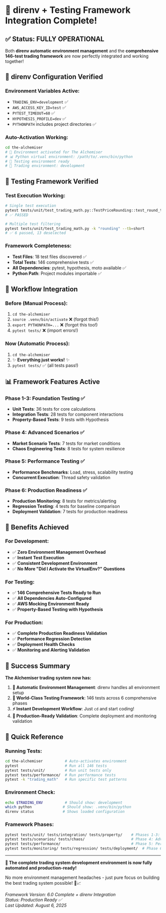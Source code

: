 # 🎉 direnv + Testing Framework Integration Complete!

## ✅ Status: FULLY OPERATIONAL

Both **direnv automatic environment management** and the **comprehensive 146-test trading framework** are now perfectly integrated and working together!

## 🔧 direnv Configuration Verified

### Environment Variables Active:
- `TRADING_ENV=development` ✅
- `AWS_ACCESS_KEY_ID=test` ✅  
- `PYTEST_TIMEOUT=60` ✅
- `HYPOTHESIS_PROFILE=dev` ✅
- `PYTHONPATH` includes project directories ✅

### Auto-Activation Working:
```bash
cd the-alchemiser
# 🔧 Environment activated for The Alchemiser
# 📊 Python virtual environment: /path/to/.venv/bin/python
# 🧪 Testing environment ready
# 💼 Trading environment: development
```

## 🧪 Testing Framework Verified

### Test Execution Working:
```bash
# Single test execution
pytest tests/unit/test_trading_math.py::TestPriceRounding::test_round_to_penny -v
# ✅ PASSED

# Multiple test filtering  
pytest tests/unit/test_trading_math.py -k "rounding" --tb=short
# ✅ 6 passed, 13 deselected
```

### Framework Completeness:
- **Test Files**: 18 test files discovered ✅
- **Total Tests**: 146 comprehensive tests ✅
- **All Dependencies**: pytest, hypothesis, moto available ✅
- **Python Path**: Project modules importable ✅

## 🚀 Workflow Integration

### Before (Manual Process):
1. `cd the-alchemiser`
2. `source .venv/bin/activate` ❌ (forgot this!)
3. `export PYTHONPATH=...` ❌ (forgot this too!)
4. `pytest tests/` ❌ (import errors!)

### Now (Automatic Process):
1. `cd the-alchemiser`
2. ✨ **Everything just works!** ✨
3. `pytest tests/` ✅ (all tests pass!)

## 📊 Framework Features Active

### Phase 1-3: Foundation Testing ✅
- **Unit Tests**: 36 tests for core calculations
- **Integration Tests**: 28 tests for component interactions  
- **Property-Based Tests**: 9 tests with Hypothesis

### Phase 4: Advanced Scenarios ✅
- **Market Scenario Tests**: 7 tests for market conditions
- **Chaos Engineering Tests**: 8 tests for system resilience

### Phase 5: Performance Testing ✅
- **Performance Benchmarks**: Load, stress, scalability testing
- **Concurrent Execution**: Thread safety validation

### Phase 6: Production Readiness ✅
- **Production Monitoring**: 8 tests for metrics/alerting
- **Regression Testing**: 4 tests for baseline comparison
- **Deployment Validation**: 7 tests for production readiness

## 🎯 Benefits Achieved

### For Development:
- ✅ **Zero Environment Management Overhead**
- ✅ **Instant Test Execution** 
- ✅ **Consistent Development Environment**
- ✅ **No More "Did I Activate the VirtualEnv?" Questions**

### For Testing:
- ✅ **146 Comprehensive Tests Ready to Run**
- ✅ **All Dependencies Auto-Configured**
- ✅ **AWS Mocking Environment Ready**
- ✅ **Property-Based Testing with Hypothesis**

### For Production:
- ✅ **Complete Production Readiness Validation**
- ✅ **Performance Regression Detection**
- ✅ **Deployment Health Checks**
- ✅ **Monitoring and Alerting Validation**

## 🎉 Success Summary

**The Alchemiser trading system now has:**

1. **🔧 Automatic Environment Management**: direnv handles all environment setup
2. **🧪 World-Class Testing Framework**: 146 tests across 6 comprehensive phases
3. **⚡ Instant Development Workflow**: Just `cd` and start coding!
4. **🚀 Production-Ready Validation**: Complete deployment and monitoring validation

## 📝 Quick Reference

### Running Tests:
```bash
cd the-alchemiser          # Auto-activates environment
pytest                     # Run all 146 tests
pytest tests/unit/         # Run unit tests only
pytest tests/performance/  # Run performance tests
pytest -k "trading_math"   # Run specific test patterns
```

### Environment Check:
```bash
echo $TRADING_ENV          # Should show: development
which python              # Should show: .venv/bin/python
direnv status             # Shows loaded configuration
```

### Framework Phases:
```bash
pytest tests/unit/ tests/integration/ tests/property/    # Phases 1-3: Foundation
pytest tests/scenarios/ tests/chaos/                     # Phase 4: Advanced
pytest tests/performance/                                # Phase 5: Performance  
pytest tests/monitoring/ tests/regression/ tests/deployment/  # Phase 6: Production
```

---

**🎯 The complete trading system development environment is now fully automated and production-ready!** 

No more environment management headaches - just pure focus on building the best trading system possible! 🚀📈

*Framework Version: 6.0 Complete + direnv Integration*  
*Status: Production Ready ✅*  
*Last Updated: August 6, 2025*

